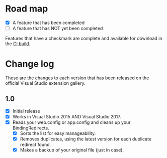 # Road map

- [x] A feature that has been completed
- [ ] A feature that has NOT yet been completed

Features that have a checkmark are complete and available for
download in the
[CI build](http://vsixgallery.com/extension/3d111d8d-7d15-4c6e-8ca3-494426e539ff/).

# Change log

These are the changes to each version that has been released
on the official Visual Studio extension gallery.

## 1.0

- [x] Initial release
- [x] Works in Visual Studio 2015 AND Visual Studio 2017.
- [x] Reads your web.config or app.config and cleans up your BindingRedirects.
  - [x] Sorts the list for easy manageability.
  - [x] Removes duplicates, using the latest version for each duplicate redirect found.
  - [x] Makes a backup of your original file (just in case).